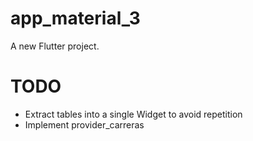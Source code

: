# app_material_3

A new Flutter project.

# TODO

- Extract tables into a single Widget to avoid repetition
- Implement provider_carreras